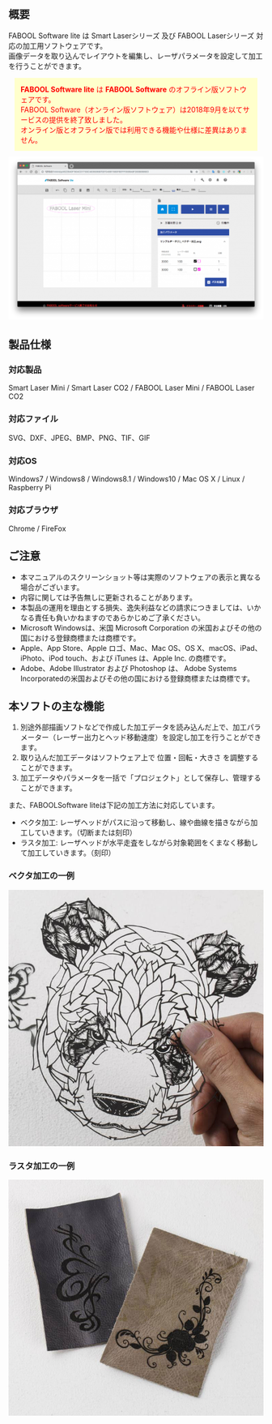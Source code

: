 ## 概要

FABOOL Software lite は Smart Laserシリーズ 及び FABOOL Laserシリーズ 対応の加工用ソフトウェアです。<br/>
画像データを取り込んでレイアウトを編集し、レーザパラメータを設定して加工を行うことができます。

<div style="background-color:#ffc; margin:12px;  padding:12px; color:#ff0000">
<strong>FABOOL Software lite</strong> は <strong>FABOOL Software</strong> のオフライン版ソフトウェアです。<br/>
FABOOL Software（オンライン版ソフトウェア）は2018年9月を以てサービスの提供を終了致しました。</br>
オンライン版とオフライン版では利用できる機能や仕様に差異はありません。
</div>



<img class="img-responsive" src="./images/1/faboolsoftware-1024x653.png" alt="fabool software lite">

## 製品仕様

### 対応製品
Smart Laser Mini / Smart Laser CO2 / FABOOL Laser Mini / FABOOL Laser CO2

### 対応ファイル
SVG、DXF、JPEG、BMP、PNG、TIF、GIF

### 対応OS
Windows7 / Windows8 / Windows8.1 / Windows10 / Mac OS X / Linux / Raspberry Pi

### 対応ブラウザ
Chrome / FireFox

## ご注意
- 本マニュアルのスクリーンショット等は実際のソフトウェアの表示と異なる場合がございます。
- 内容に関しては予告無しに更新されることがあります。
- 本製品の運用を理由とする損失、逸失利益などの請求につきましては、いかなる責任も負いかねますのであらかじめご了承ください。
- Microsoft Windowsは、米国 Microsoft Corporation の米国およびその他の国における登録商標または商標です。
- Apple、App Store、Apple ロゴ、Mac、Mac OS、OS X、macOS、iPad、iPhoto、iPod touch、および iTunes は、Apple Inc. の商標です。
- Adobe、Adobe Illustrator および Photoshop は、 Adobe Systems Incorporatedの米国およびその他の国における登録商標または商標です。

## 本ソフトの主な機能
1. 別途外部描画ソフトなどで作成した加工データを読み込んだ上で、加工パラメーター（レーザー出力とヘッド移動速度）を設定し加工を行うことができます。
2. 取り込んだ加工データはソフトウェア上で 位置・回転・大きさ を調整することができます。
3. 加工データやパラメータを一括で「プロジェクト」として保存し、管理することができます。

また、FABOOLSoftware liteは下記の加工方法に対応しています。

- ベクタ加工: レーザヘッドがパスに沿って移動し、線や曲線を描きながら加工していきます。（切断または刻印）
- ラスタ加工: レーザヘッドが水平走査をしながら対象範囲をくまなく移動して加工していきます。（刻印）


### ベクタ加工の一例
<div style="margin-bottom: 1em;"><img class="img-responsive" src="./images/1/fb_mini_soft_01.jpg" alt="ベクター加工"></div>

### ラスタ加工の一例
<div style="margin-bottom: 3em;"><img class="img-responsive" src="./images/1/fb_mini_soft_02.jpg" alt="ラスター加工"></div>

